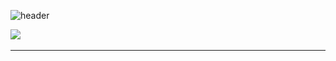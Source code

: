 ![header](https://capsule-render.vercel.app/api?type=waving&color=gradient&height=225&section=header&text=Hi%20there!&fontSize=90&animation=fadeIn&fontAlignY=38&desc=I%60m%20Game%20Programmer!&descAlignY=60&descAlign=58)
<p align='center'>  </p>

<p align="left">
  <img src ="https://github-readme-stats.vercel.app/api?username=IDstorage&theme=radical"/></a>&nbsp
</p>

---

<!-- <h3 align="center">Stack</h3>

<p align="center">
  <img src ="https://img.shields.io/badge/C%23-239120.svg?&style=flat-square&logo=CSharp&logoColor=white"/></a>&nbsp
  <img src="https://img.shields.io/badge/C++-00599C?style=flat-square&logo=C%2B%2B&logoColor=white"/></a>&nbsp 
  <img src="https://img.shields.io/badge/C-A8B9CC?style=flat-square&logo=C&logoColor=white"/></a>&nbsp 
  <img src="https://img.shields.io/badge/Python-3766AB?style=flat-square&logo=Python&logoColor=white"/></a>&nbsp 
</p>

<br>

<h3 align="center">Contact</h3>

<p align="center">
  <img src ="https://img.shields.io/badge/Gmail-EA4335.svg?&style=flat-square&logo=Gmail&logoColor=white&link=mailto:idstorage1892@gmail.com"/></a>&nbsp
  <img src ="https://img.shields.io/badge/LinkedIn-0A66C2.svg?&style=flat-square&logo=LinkedIn&logoColor=white&link=https://www.linkedin.com/in/minjong-kim-b3686a232/"/></a>&nbsp
</p>

<br><br> 
--- -->





<!-- [![IDstorage's GitHub stats](https://github-readme-stats.vercel.app/api?username=IDstorage&theme=radical)](https://github.com/anuraghazra/github-readme-stats) -->
<!-- [![IDstorage's GitHub stats](https://github-readme-stats.vercel.app/api?username=IDstorage&theme=vue)](https://github.com/anuraghazra/github-readme-stats) -->





<!--
**IDstorage/IDstorage** is a ✨ _special_ ✨ repository because its `README.md` (this file) appears on your GitHub profile.

Here are some ideas to get you started:

- 🔭 I’m currently working on ...
- 🌱 I’m currently learning ...
- 👯 I’m looking to collaborate on ...
- 🤔 I’m looking for help with ...
- 💬 Ask me about ...
- 📫 How to reach me: ...
- 😄 Pronouns: ...
- ⚡ Fun fact: ...
-->
